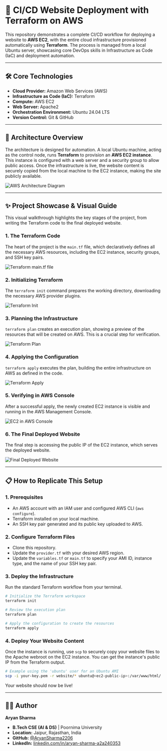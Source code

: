 # 🚀 CI/CD Website Deployment with Terraform on AWS

This repository demonstrates a complete CI/CD workflow for deploying a website to **AWS EC2**, with the entire cloud infrastructure provisioned automatically using **Terraform**. The process is managed from a local Ubuntu server, showcasing core DevOps skills in Infrastructure as Code (IaC) and deployment automation.

---
## 🛠️ Core Technologies

-   **Cloud Provider:** Amazon Web Services (AWS)
-   **Infrastructure as Code (IaC):** Terraform
-   **Compute:** AWS EC2
-   **Web Server:** Apache2
-   **Orchestration Environment:** Ubuntu 24.04 LTS
-   **Version Control:** Git & GitHub

---
## 🧱 Architecture Overview

The architecture is designed for automation. A local Ubuntu machine, acting as the control node, runs **Terraform** to provision an **AWS EC2 instance**. This instance is configured with a web server and a security group to allow public access. Once the infrastructure is live, the website content is securely copied from the local machine to the EC2 instance, making the site publicly available.

![AWS Architecture Diagram](teraform-website-images/AWS-Artichiture-Digram.png.png)

---
## ✨ Project Showcase & Visual Guide

This visual walkthrough highlights the key stages of the project, from writing the Terraform code to the final deployed website.

### **1. The Terraform Code**
The heart of the project is the `main.tf` file, which declaratively defines all the necessary AWS resources, including the EC2 instance, security groups, and SSH key pairs.

![Terraform main.tf file](teraform-website-images/final%20code.PNG)

### **2. Initializing Terraform**
The `terraform init` command prepares the working directory, downloading the necessary AWS provider plugins.

![Terraform Init](teraform-website-images/Project-image-1.PNG)

### **3. Planning the Infrastructure**
`terraform plan` creates an execution plan, showing a preview of the resources that will be created on AWS. This is a crucial step for verification.

![Terraform Plan](teraform-website-images/Project-image-2.PNG)

### **4. Applying the Configuration**
`terraform apply` executes the plan, building the entire infrastructure on AWS as defined in the code.

![Terraform Apply](teraform-website-images/Project-image-3.PNG)

### **5. Verifying in AWS Console**
After a successful apply, the newly created EC2 instance is visible and running in the AWS Management Console.

![EC2 in AWS Console](teraform-website-images/Project-image-4.PNG)

### **6. The Final Deployed Website**
The final step is accessing the public IP of the EC2 instance, which serves the deployed website.

![Final Deployed Website](teraform-website-images/Project-image-5.PNG)

---
## 📋 How to Replicate This Setup

### **1. Prerequisites**
-   An AWS account with an IAM user and configured AWS CLI (`aws configure`).
-   Terraform installed on your local machine.
-   An SSH key pair generated and its public key uploaded to AWS.

### **2. Configure Terraform Files**
-   Clone this repository.
-   Update the `provider.tf` with your desired AWS region.
-   Update the `variables.tf` or `main.tf` to specify your AMI ID, instance type, and the name of your SSH key pair.

### **3. Deploy the Infrastructure**
Run the standard Terraform workflow from your terminal.
```bash
# Initialize the Terraform workspace
terraform init

# Review the execution plan
terraform plan

# Apply the configuration to create the resources
terraform apply
```

### **4. Deploy Your Website Content**
Once the instance is running, use `scp` to securely copy your website files to the Apache webroot on the EC2 instance. You can get the instance's public IP from the Terraform output.
```bash
# Example using the 'ubuntu' user for an Ubuntu AMI
scp -i your-key.pem -r website/* ubuntu@<ec2-public-ip>:/var/www/html/
```
Your website should now be live!

---
## 👨‍💻 Author

**Aryan Sharma**
-   **B.Tech CSE (AI & DS)** | Poornima University
-   **Location:** Jaipur, Rajasthan, India
-   **GitHub:** [@AryanSharma2206](https://github.com/AryanSharma2206)
-   **LinkedIn:** [linkedin.com/in/aryan-sharma-a2a240353](https://www.linkedin.com/in/aryan-sharma-a2a240353)
